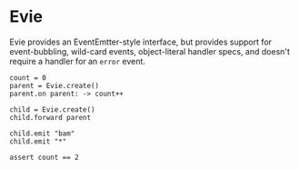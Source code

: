 # Evie

Evie provides an EventEmtter-style interface, but provides support for event-bubbling, wild-card events, object-literal handler specs, and doesn't require a handler for an `error` event.

```coffee-script
count = 0
parent = Evie.create()
parent.on parent: -> count++

child = Evie.create()
child.forward parent

child.emit "bam"
child.emit "*"

assert count == 2
```
